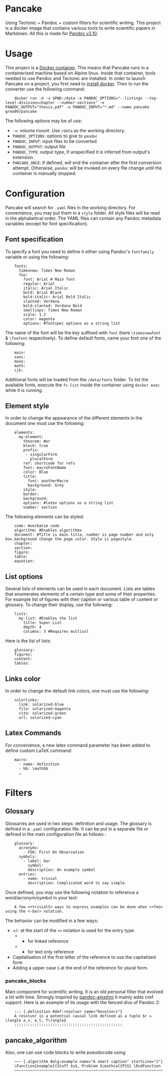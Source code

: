 # Pancake
Using Tectonic + Pandoc + custom filters for scientific writing.
This project is a docker image that contains various tools to write scientific papers in Markdown.
All this is made for [Pandoc v2.10](https://github.com/jgm/pandoc).

# Usage

This project is a [Docker container](https://www.docker.com/). This means that Pancake runs in a containerized machine based on Alpine linux. Inside that container, tools needed to use Pandoc and Tectonic are installed. In order to launch Pancake on a project, you first need to [install docker](https://docs.docker.com/get-docker/). Then to run the converter use the following command:

        docker run -d -v $PWD:/data -e PANDOC_OPTIONS="--listings --top-level-division=chapter --number-sections" -e PANDOC_OUTPUT="thesis.pdf" -e PANDOC_INPUT="*.md" --name pancake grea09/pancake

The following options may be of use:

* `-v`: volume mount. Use `/data` as the working directory.
* `PANDOC_OPTIONS`: options to give to `pandoc`
* `PANDOC_INPUT`: input files to be converted
* `PANDOC_OUTPUT`: output file
* `PANDOC_TYPE`: output type, if unspecified it is inferred from output's extension.
* `PANCAKE_ONCE`: if defined, will end the container after the first conversion attempt. Otherwise, `pandoc` will be invoked on every file change until the container is manually stopped.

# Configuration

Pancake will search for `.yaml` files in the working directory. For convenience, you may put them in a `style` folder. All style files will be read in the alphabetical order. The YAML files can contain any Pandoc metadata variables (except for font specification).

## Font specification

To specify a font you need to define it either using Pandoc's `fontfamily` variable or using the following:

        fonts:
          timesnew: Times New Roman
          foo:
            font: Arial # Main font
            regular: Arial
            italic: Arial Italic
            bold: Arial Black
            bold-italic: Arial Bold Italic
            slanted: Verdana
            bold-slanted: Verdana Bold
            smallcaps: Times New Roman
            scale: 1.2
            color: magenta
            options: #fontspec options as a string list

The name of the font will be the key suffixed with `font` (here `\timesnewfont` & `\foofont` respectively). To define default fonts, name your font one of the following:

        main:
        sans:
        mono:
        math:
        cjk:

Additional fonts will be loaded from the `/data/fonts` folder. To list the available fonts, execute the `fc-list` inside the container using `docker exec` while it is running.

## Element style

In order to change the appearance of the different elements in the document one must use the following:

        elements:
          my-element:
            theorem: #or
            block: true
            prefix:
             - singularForm
             - pluralForm
            ref: shortcode for refs
            font: macroFontName
            color: Blue
            title: 
              font: anotherMacro
              background: Grey
            style:
            border:
            background:
            options: #latex options as a string list
            number: section

The following elements can be styled:

        code: #verbatim code
        algorithm: #Enables algorithmx
        document: #Title is main title, number is page number and only box.background change the page color. Style is pagestyle.
        chapter:
        section:
        figure:
        table:
        equation:

## List options

Several lists of elements can be used in each document. Lists are tables that enumerates elements of a certain type and some of their properties. For example list of figures with their caption or various table of content or glossary. To change their display, use the following:

        lists:
          my-list: #Enables the list
            title: Super List
            depth: 4
            columns: 3 #Requires multicol

Here is the list of lists:

        glossary:
        figures:
        content:
        tables:

## Links color

In order to change the default link colors, one must use the following:

        colorlinks:
          link: solarized-blue
          file: solarized-magenta
          cite: solarized-green
          url: solarized-cyan

## Latex Commands

For convenience, a new latex command parameter has been added to define custom LaTeX command:

        macro:
          - name: definition
          - bb: \mathbb
          …

# Filters

## Glossary

Glossaries are used in two steps: definition and usage. The glossary is defined in a `.yaml` configuration file. It can be put in a separate file or defined in the main configuration file as follows :

        glossary:
          acronyms:
            - FOO: First On Observation
          symbols:
            - label: bar
              symbol: _
              description: An example symbol
          entries:
            - name: trivial
              description: Complicated word to say simple.

Once defined, you may use the following notation to reference a word/acronym/symbol in your text:

        A few <+trivialS> ways to express examples can be done when <+foo> using the <-bar> notation.

The behavior can be modified in a few ways:

* +/- at the start of the `<>` notation is used for the entry type:
  + + for linked reference
  - - for text only reference
* Capitalisation of the first letter of the reference to use the capitalized form
* Adding a upper case `S` at the end of the reference for plural form.

### pancake_blocks

Main component for scientific writing. It is an old personal filter that evolved a lot with time.
Strongly inspired by [pandoc-amsthm](https://github.com/ickc/pandoc-amsthm) it mainly adds cref support.
Here is an example of its usage with the fenced divs of Pandoc 2:

        ::: {.definition #def:resolver name="Resolvers"}
        A resolver is a potential causal link defined as a tuple $r = \langle a_s, a_t, f\rangle$
        ::::::::::::::::::::::::::::::::::::::::::::::::

## pancake_algorithm
Also, one can use code blocks to write pseudocode using

        ~~~ {.algorithm #alg:example name="A smart caption" startLine="1"}
        \Function{example}{Stuff $s$, Problem $\mathcal{P}$} \EndFunction
        ~~~~~~~~~~~~~~~~~~~~~~~~~~~~~~~~~~~~~~~~~~~~~~~~~~~~~~~~~~~~~~~~~~
